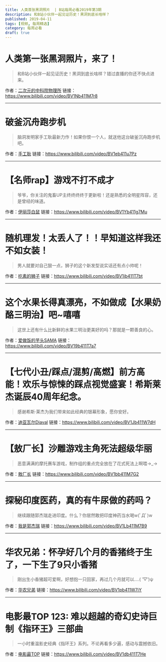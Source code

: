 ```yaml
---
title: 人类首张黑洞照片  | B站每周必看2019年第3期
description: 和B站小伙伴一起见证历史！黑洞到底长啥样？
published: 2019-04-11
tags: [视频, 每周精选]
category: 每周必看
draft: true
---
```


# 人类第一张黑洞照片，来了！
> 和B站小伙伴一起见证历史！黑洞到底长啥样？错过直播的你还不快点进来。

作者：[二次元的中科院物理所](https://space.bilibili.com/407045223)
链接：https://www.bilibili.com/video/BV1Nb411M7r8

---

# 破釜沉舟跑步机
> 脑洞发明家手工耿最新力作！如果你恨一个人，就送他这台破釜沉舟跑步机吧。

作者：[手工耿](https://space.bilibili.com/280793434)
链接：https://www.bilibili.com/video/BV1eb411u7Pz

---

# 【名师rap】游戏不打不成才
> 爷爷，你关注的鬼畜UP主终终终终于更新啦！还是熟悉的全明星阵容，还是曾经的味道。

作者：[伊丽莎白鼠](https://space.bilibili.com/375375)
链接：https://www.bilibili.com/video/BV1Yb411g7Mu

---

# 随机理发！太丢人了！！早知道这样我还不如女装！
> 男人就要对自己狠一点，狮子的这个新发型说实话还有点小帅呢！

作者：[吃素的狮子](https://space.bilibili.com/808171)
链接：https://www.bilibili.com/video/BV1ib411T7bt

---

# 这个水果长得真漂亮，不如做成【水果奶酪三明治】吧~嘻嘻
> 这世上还有什么比新鲜的水果三明治更美好的吗？那就是一颗善良的心。

作者：[爱做饭的芋头SAMA](https://space.bilibili.com/17409016)
链接：https://www.bilibili.com/video/BV19b411T7a7

---

# 【七代小丑/踩点/混剪/高燃】前方高能！欢乐与惊悚的踩点视觉盛宴！希斯莱杰诞辰40周年纪念。
> 感谢希斯·莱杰为我们带来如此经典的银幕形象，愿你安好。

作者：[迪亚瓦尔Diaval](https://space.bilibili.com/27259842)
链接：https://www.bilibili.com/video/BV1Jb411W7dH

---

# 【敖厂长】沙雕游戏主角死法超级华丽
> 恶意满满的摩托赛车游戏，制作组的重点完全放在了花式死法上啊喂→_→

作者：[敖厂长](https://space.bilibili.com/122879)
链接：https://www.bilibili.com/video/BV1bb411M7G2

---

# 探秘印度医药，真的有牛尿做的药吗？
> 继续跟随郭杰瑞走进印度。什么？你居然敢把印度神药当水喝w(ﾟДﾟ)w

作者：[我是郭杰瑞](https://space.bilibili.com/176037767)
链接：https://www.bilibili.com/video/BV1Lb411M7B9

---

# 华农兄弟：怀孕好几个月的香猪终于生了，一下生了9只小香猪
> 刚出生小香猪超可爱啊，好想抱一只回家，再过几个月就可以....( ‵▽′)ψ

作者：[华农兄弟](https://space.bilibili.com/250858633)
链接：https://www.bilibili.com/video/BV1pb411W7iY

---

# 电影最TOP 123: 难以超越的奇幻史诗巨制《指环王》三部曲
> 一小时重温影史经典《指环王》系列。不论再看多少遍，感动与震撼依旧。

作者：[电影最TOP](https://space.bilibili.com/17819768)
链接：https://www.bilibili.com/video/BV1db411T7He

